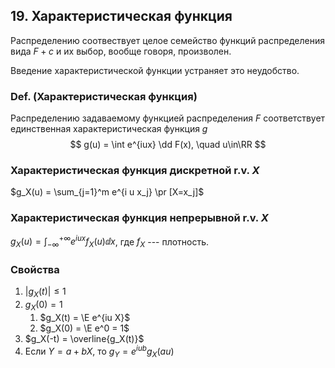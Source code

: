## 19. Характеристическая функция ##

Распределению соотвествует целое семейство
функций распределения вида $F + c$ и их выбор, вообще говоря, произволен.

Введение характеристической функции устраняет это неудобство.

### Def. (Характеристическая функция) ###
Распределению задаваемому функцией распределения $F$
соответствует единственная характеристическая функция $g$
$$ g(u) = \int e^{iux} \dd F(x), \quad u\in\RR $$


### Характеристическая функция дискретной r.v. $X$ ###
$g_X(u) = \sum_{j=1}^m e^{i u x_j} \pr [X=x_j]$

### Характеристическая функция непрерывной r.v. $X$ ###
$g_X(u) = \int_{-\infty}^{+\infty} e^{iux} f_X (u) \dd x$, где $f_X$ --- плотность.


### Свойства ###

1. $|g_X (t)| \leq 1$
2. $g_X(0) = 1$
   1. $g_X(t) = \E e^{iu X}$
   2. $g_X(0) = \E e^0 = 1$
3. $g_X(-t) = \overline{g_X(t)}$
4. Если $Y = a+bX$, то
   $g_Y = e^{iub} g_X(au)$

